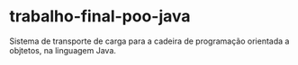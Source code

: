 # trabalho-final-poo-java
Sistema de transporte de carga para a cadeira de programação orientada a objtetos, na linguagem Java.
